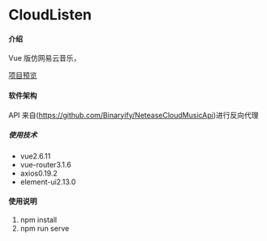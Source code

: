 # CloudListen

#### 介绍

Vue 版仿网易云音乐，

[项目预览](https://leah-zheng.github.io/CloudListen/)

#### 软件架构

API 来自(https://github.com/Binaryify/NeteaseCloudMusicApi)进行反向代理


##### 使用技术

- vue2.6.11
- vue-router3.1.6
- axios0.19.2
- element-ui2.13.0

#### 使用说明

1.  npm install
2.  npm run serve





